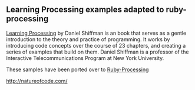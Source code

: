 ## Learning Processing examples adapted to ruby-processing ##

[Learning Processing][] by Daniel Shiffman is an  book that serves as a gentle introduction to 
the theory and practice of programming. It works by introducing code concepts 
over the course of 23 chapters, and creating a series of examples that build 
on them. Daniel Shiffman is a professor of the Interactive Telecommunications Program at New York University.



These samples have been ported over to [Ruby-Processing][]

[Learning Processing]:http://www.learningprocessing.com/
[Ruby-Processing]:http://wiki.github.com/jashkenas/ruby-processing

http://natureofcode.com/
